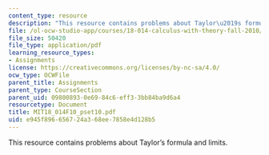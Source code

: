 ```yaml
---
content_type: resource
description: "This resource contains problems about Taylor\u2019s formula and limits."
file: /ol-ocw-studio-app/courses/18-014-calculus-with-theory-fall-2010/e945f896656724a368ee7858e4d128b5_MIT18_014F10_pset10.pdf
file_size: 50420
file_type: application/pdf
learning_resource_types:
- Assignments
license: https://creativecommons.org/licenses/by-nc-sa/4.0/
ocw_type: OCWFile
parent_title: Assignments
parent_type: CourseSection
parent_uid: 09800893-0e69-84c6-eff3-3bb84ba9d6a4
resourcetype: Document
title: MIT18_014F10_pset10.pdf
uid: e945f896-6567-24a3-68ee-7858e4d128b5
---
```

This resource contains problems about Taylor’s formula and limits.